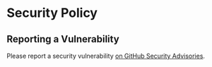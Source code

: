 # Security Policy

## Reporting a Vulnerability

Please report a security vulnerability [on GitHub Security Advisories](https://github.com/xdev-software/intellij-plugin-template/security/advisories/new).
